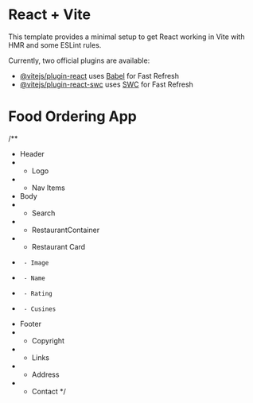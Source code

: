 # React + Vite

This template provides a minimal setup to get React working in Vite with HMR and some ESLint rules.

Currently, two official plugins are available:

- [@vitejs/plugin-react](https://github.com/vitejs/vite-plugin-react/blob/main/packages/plugin-react/README.md) uses [Babel](https://babeljs.io/) for Fast Refresh
- [@vitejs/plugin-react-swc](https://github.com/vitejs/vite-plugin-react-swc) uses [SWC](https://swc.rs/) for Fast Refresh


# Food Ordering App
/**
 * Header
 *  - Logo
 *  - Nav Items
 * Body
 *  - Search
 *  - RestaurantContainer
 *    - Restaurant Card
 *      - Image
 *      - Name
 *      - Rating
 *      - Cusines
 * Footer
 *  - Copyright
 *  - Links
 *  - Address
 *  - Contact
 */